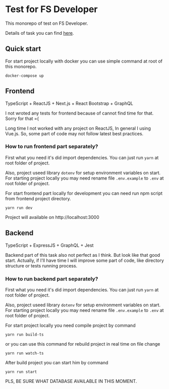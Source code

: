 # Test for FS Developer

This monorepo of test on FS Developer.

Details of task you can find [here](https://github.com/lokoArt/xanpool-full-stack-assignment).

## Quick start

For start project locally with docker you can use simple command at root of this monorepo.

```
docker-compose up
```

## Frontend

TypeScript + ReactJS + Next.js + React Bootstrap + GraphQL

I not wroted any tests for frontend because of cannot find time for that. Sorry for that =(

Long time I not worked with any project on ReactJS, In general I using Vue.js. So, some part of code may not follow latest best practices.

### How to run frontend part separately?

First what you need it's did import dependencies.
You can just run `yarn` at root folder of project.

Also, project useed library `dotenv` for setup environment variables on start. For starting project locally you may need rename file `.env.example` to `.env` at root folder of project.

For start frontend part locally for development you can need run npm script from frontend project directory.

```
yarn run dev
```

Project will available on http://localhost:3000

## Backend

TypeScript + ExpressJS + GraphQL + Jest

Backend part of this task also not perfect as I think.
But look like that good start. Actually, if I'll have time I will improve some part of code, like directory structure or tests running process.

### How to run backend part separately?

First what you need it's did import dependencies.
You can just run `yarn` at root folder of project.

Also, project useed library `dotenv` for setup environment variables on start. For starting project locally you may need rename file `.env.example` to `.env` at root folder of project.

For start project locally you need compile project by command

```
yarn run build-ts
```

or you can use this command for rebuild project in real time on file change

```
yarn run watch-ts
```

After build project you can start him by command

```
yarn run start
```

PLS, BE SURE WHAT DATABASE AVAILABLE IN THIS MOMENT.
